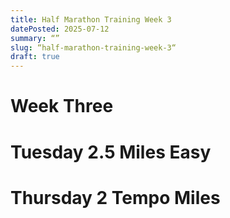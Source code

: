 ```yaml
---
title: Half Marathon Training Week 3
datePosted: 2025-07-12
summary: “”
slug: “half-marathon-training-week-3“
draft: true
---
```

# Week Three 
# Tuesday 2.5 Miles Easy

# Thursday 2 Tempo Miles